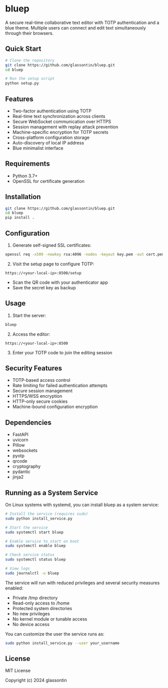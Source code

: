 # bluep

A secure real-time collaborative text editor with TOTP authentication and a blue theme. Multiple users can connect and edit text simultaneously through their browsers.

## Quick Start
```bash
# Clone the repository
git clone https://github.com/glassontin/bluep.git
cd bluep

# Run the setup script
python setup.py
```

## Features
- Two-factor authentication using TOTP
- Real-time text synchronization across clients
- Secure WebSocket communication over HTTPS
- Session management with replay attack prevention
- Machine-specific encryption for TOTP secrets
- Cross-platform configuration storage
- Auto-discovery of local IP address
- Blue minimalist interface

## Requirements
- Python 3.7+
- OpenSSL for certificate generation

## Installation

```bash
git clone https://github.com/glassontin/bluep.git
cd bluep
pip install .
```

## Configuration
1. Generate self-signed SSL certificates:
```bash
openssl req -x509 -newkey rsa:4096 -nodes -keyout key.pem -out cert.pem -days 365
```

2. Visit the setup page to configure TOTP:
```
https://<your-local-ip>:8500/setup
```
- Scan the QR code with your authenticator app
- Save the secret key as backup

## Usage
1. Start the server:
```bash
bluep
```

2. Access the editor:
```
https://<your-local-ip>:8500
```

3. Enter your TOTP code to join the editing session

## Security Features
- TOTP-based access control
- Rate limiting for failed authentication attempts
- Secure session management
- HTTPS/WSS encryption
- HTTP-only secure cookies
- Machine-bound configuration encryption

## Dependencies
- FastAPI
- uvicorn
- Pillow
- websockets
- pyotp
- qrcode
- cryptography
- pydantic
- jinja2

## Running as a System Service

On Linux systems with systemd, you can install bluep as a system service:

```bash
# Install the service (requires sudo)
sudo python install_service.py

# Start the service
sudo systemctl start bluep

# Enable service to start on boot
sudo systemctl enable bluep

# Check service status
sudo systemctl status bluep

# View logs
sudo journalctl -u bluep
```

The service will run with reduced privileges and several security measures enabled:
- Private /tmp directory
- Read-only access to /home
- Protected system directories
- No new privileges
- No kernel module or tunable access
- No device access

You can customize the user the service runs as:
```bash
sudo python install_service.py --user your_username
```

## License
MIT License

Copyright (c) 2024 glassontin
